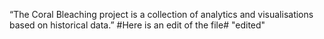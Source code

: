“The Coral Bleaching project is a collection of analytics and visualisations based on historical data.”
#Here is an edit of the file#
"edited"
